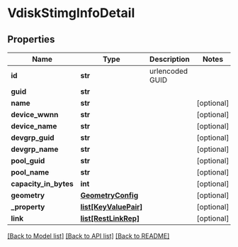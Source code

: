 # VdiskStimgInfoDetail

## Properties
Name | Type | Description | Notes
------------ | ------------- | ------------- | -------------
**id** | **str** | urlencoded GUID | 
**guid** | **str** |  | 
**name** | **str** |  | [optional] 
**device_wwnn** | **str** |  | [optional] 
**device_name** | **str** |  | [optional] 
**devgrp_guid** | **str** |  | [optional] 
**devgrp_name** | **str** |  | [optional] 
**pool_guid** | **str** |  | [optional] 
**pool_name** | **str** |  | [optional] 
**capacity_in_bytes** | **int** |  | [optional] 
**geometry** | [**GeometryConfig**](GeometryConfig.md) |  | [optional] 
**_property** | [**list[KeyValuePair]**](KeyValuePair.md) |  | [optional] 
**link** | [**list[RestLinkRep]**](RestLinkRep.md) |  | [optional] 

[[Back to Model list]](../README.md#documentation-for-models) [[Back to API list]](../README.md#documentation-for-api-endpoints) [[Back to README]](../README.md)


